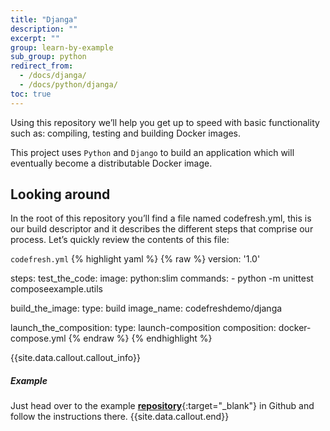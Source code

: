 ```yaml
---
title: "Djanga"
description: ""
excerpt: ""
group: learn-by-example
sub_group: python
redirect_from:
  - /docs/djanga/
  - /docs/python/djanga/
toc: true
---
```

Using this repository we’ll help you get up to speed with basic functionality such as: compiling, testing and building Docker images.

This project uses `Python` and `Django` to build an application which will eventually become a distributable Docker image.
 
## Looking around
In the root of this repository you’ll find a file named codefresh.yml, this is our build descriptor and it describes the different steps that comprise our process. Let’s quickly review the contents of this file:

  `codefresh.yml`
{% highlight yaml %}
{% raw %}
version: '1.0'

steps:
   test_the_code:
     image: python:slim
     commands:
       - python -m unittest composeexample.utils
     
   build_the_image:
     type: build
     image_name: codefreshdemo/djanga
   
   launch_the_composition:
     type: launch-composition
     composition: docker-compose.yml
{% endraw %}
{% endhighlight %}

{{site.data.callout.callout_info}}
##### Example

Just head over to the example [__repository__](https://github.com/codefreshdemo/cf-example-python-djanga){:target="_blank"} in Github and follow the instructions there. 
{{site.data.callout.end}}
